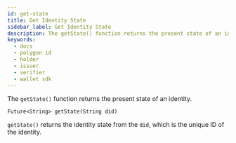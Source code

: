 ```yaml
---
id: get-state
title: Get Identity State
sidebar_label: Get Identity State
description: The getState() function returns the present state of an identity.
keywords:
  - docs
  - polygon id
  - holder
  - issuer
  - verifier
  - wallet sdk
---
```


The `getState()` function returns the present state of an identity.

```
Future<String> getState(String did)
```

`getState()` returns the identity state from the `did`, which is the unique ID of the identity. 
